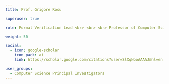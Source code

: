 ```yaml
---
title: Prof. Grigore Rosu

superuser: true

role: Formal Verification Lead <br> <br> <br> Professor of Computer Science <br> University of Illinois at Urbana-Champaign

weight: 50

social:
  - icon: google-scholar
    icon_pack: ai
    link: https://scholar.google.com/citations?user=SlXqNooAAAAJ&hl=en

user_groups:
  - Computer Science Principal Investigators
---
```

